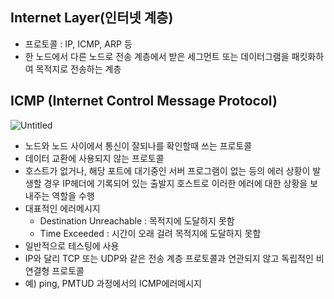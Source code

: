 ## Internet Layer(인터넷 계층)

- 프로토콜 : IP, ICMP, ARP 등
- 한 노드에서 다른 노드로 전송 계층에서 받은 세그먼트 또는 데이터그램을 패킷화하여 목적지로 전송하는 계층

## ICMP (Internet Control Message Protocol)

![Untitled](https://s3.us-west-2.amazonaws.com/secure.notion-static.com/c0e24bb3-5e07-48de-a08d-d1f98da74c9f/Untitled.png?X-Amz-Algorithm=AWS4-HMAC-SHA256&X-Amz-Content-Sha256=UNSIGNED-PAYLOAD&X-Amz-Credential=AKIAT73L2G45EIPT3X45%2F20221112%2Fus-west-2%2Fs3%2Faws4_request&X-Amz-Date=20221112T134559Z&X-Amz-Expires=86400&X-Amz-Signature=fe98461163c3bef822cb64a988c1512d979afb21cf1333b4887e1f2a5e6cd784&X-Amz-SignedHeaders=host&response-content-disposition=filename%3D%22Untitled.png%22&x-id=GetObject)

- 노드와 노드 사이에서 통신이 잘되나를 확인할때 쓰는 프로토콜
- 데이터 교환에 사용되지 않는 프로토콜
- 호스트가 없거나, 해당 포트에 대기중인 서버 프로그램이 없는 등의 에러 상황이 발생할 경우 IP헤더에 기록되어 있는 출발지 호스트로 이러한 에러에 대한 상황을 보내주는 역할을 수행
- 대표적인 에러메시지
    - Destination Unreachable : 목적지에 도달하지 못함
    - Time Exceeded : 시간이 오래 걸려 목적지에 도달하지 못함
- 일반적으로 테스팅에 사용
- IP와 달리 TCP 또는 UDP와 같은 전송 계층 프로토콜과 연관되지 않고 독립적인 비연결형 프로토콜
- 예) ping, PMTUD 과정에서의 ICMP에러메시지